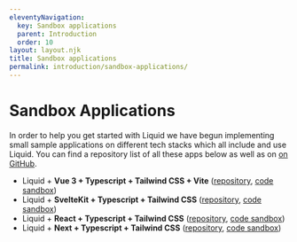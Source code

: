 ```yaml
---
eleventyNavigation:
  key: Sandbox applications
  parent: Introduction
  order: 10
layout: layout.njk
title: Sandbox applications
permalink: introduction/sandbox-applications/
---
```



# Sandbox Applications

In order to help you get started with Liquid we have begun implementing small sample applications on different tech stacks which all include and use Liquid. You can find a repository list of all these apps below as well as on [on GitHub](https://github.com/orgs/emdgroup-liquid/repositories?q=liquid-sandbox).

- Liquid + **Vue 3 + Typescript + Tailwind CSS + Vite** ([repository](https://github.com/emdgroup-liquid/liquid-sandbox-vue-tailwind), [code sandbox](https://codesandbox.io/s/liquid-sandbox-vue-tailwind-w5b2c))
- Liquid + **SvelteKit + Typescript + Tailwind CSS** ([repository](https://github.com/emdgroup-liquid/liquid-sandbox-sveltekit-tailwind), [code sandbox](https://codesandbox.io/s/liquid-sandbox-sveltekit-tailwind-g5w7w))
- Liquid + **React + Typescript + Tailwind CSS** ([repository](https://github.com/emdgroup-liquid/liquid-sandbox-react-tailwind), [code sandbox](https://codesandbox.io/s/liquid-sandbox-react-tailwind-vbsuw))
- Liquid + **Next + Typescript + Tailwind CSS** ([repository](https://github.com/emdgroup-liquid/liquid-sandbox-next-tailwind), [code sandbox](https://codesandbox.io/s/liquid-sandbox-next-tailwind-nhjjf))

<docs-page-nav prev-href="introduction/design-tokens/" next-title="FAQ" next-href="introduction/faq/"></docs-page-nav>